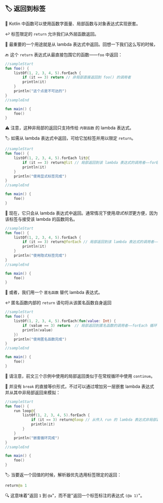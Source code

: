 ## 🏷️ 返回到标签

🔄 Kotlin 中函数可以使用函数字面量、局部函数与对象表达式实现嵌套。

↩️ 标签限定的 `return` 允许我们从外层函数返回。

🔑 最重要的一个用途就是从 lambda 表达式中返回。回想一下我们这么写的时候，

🔙 这个 `return` 表达式从最直接包围它的函数——`foo` 中返回：

```kotlin
//sampleStart
fun foo() {
    listOf(1, 2, 3, 4, 5).forEach {
        if (it == 3) return // 非局部直接返回到 foo() 的调用者
        println(it)
    }
    println("这个点是不可达的")
}
//sampleEnd

fun main() {
    foo()
}
```

⚠️ 注意，这种非局部的返回只支持传给 `内联函数` 的 lambda 表达式。

🏷️ 如需从 lambda 表达式中返回，可给它加标签并用以限定 `return`。

```kotlin
//sampleStart
fun foo() {
    listOf(1, 2, 3, 4, 5).forEach lit@{
        if (it == 3) return@lit // 局部返回到该 lambda 表达式的调用者——forEach 循环
        println(it)
    }
    println("使用显式标签完成")
}
//sampleEnd

fun main() {
    foo()
}
```

🔄 现在，它只会从 lambda 表达式中返回。通常情况下使用*隐式标签*更方便，因为该标签与接受该 lambda 的函数同名。

```kotlin
//sampleStart
fun foo() {
    listOf(1, 2, 3, 4, 5).forEach {
        if (it == 3) return@forEach // 局部返回到该 lambda 表达式的调用者——forEach 循环
        println(it)
    }
    println("使用隐式标签完成")
}
//sampleEnd

fun main() {
    foo()
}
```

🔄 或者，我们用一个 `匿名函数` 替代 lambda 表达式。

↩️ 匿名函数内部的 `return` 语句将从该匿名函数自身返回

```kotlin
//sampleStart
fun foo() {
    listOf(1, 2, 3, 4, 5).forEach(fun(value: Int) {
        if (value == 3) return  // 局部返回到匿名函数的调用者——forEach 循环
        println(value)
    })
    println("使用匿名函数完成")
}
//sampleEnd

fun main() {
    foo()
}
```
🔁 请注意，前文三个示例中使用的局部返回类似于在常规循环中使用 `continue`。

🚫 并没有 `break` 的直接等价形式，不过可以通过增加另一层嵌套 lambda 表达式并从其中非局部返回来模拟：

```kotlin
//sampleStart
fun foo() {
    run loop@{
        listOf(1, 2, 3, 4, 5).forEach {
            if (it == 3) return@loop // 从传入 run 的 lambda 表达式非局部返回
            println(it)
        }
    }
    println("嵌套循环完成")
}
//sampleEnd

fun main() {
    foo()
}
```

🏷️ 当要返一个回值的时候，解析器优先选用标签限定的返回：

```kotlin
return@a 1
```

🔍 这意味着"返回 `1` 到 `@a`"，而不是"返回一个标签标注的表达式 `(@a 1)`"。